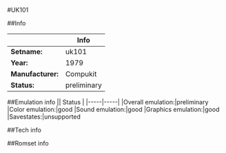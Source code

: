 #UK101

##Info

||Info|
|-----|-----|
|**Setname:**|uk101
|**Year:**|1979
|**Manufacturer:**|Compukit
|**Status:**|preliminary

##Emulation info
|| Status |
|-----|-----|
|Overall emulation:|preliminary
|Color emulation:|good
|Sound emulation:|good
|Graphics emulation:|good
|Savestates:|unsupported

##Tech info

##Romset info

<!--- START OF EDITED COMMENT DO NOT TOUCH TEXT ABOVE-->
